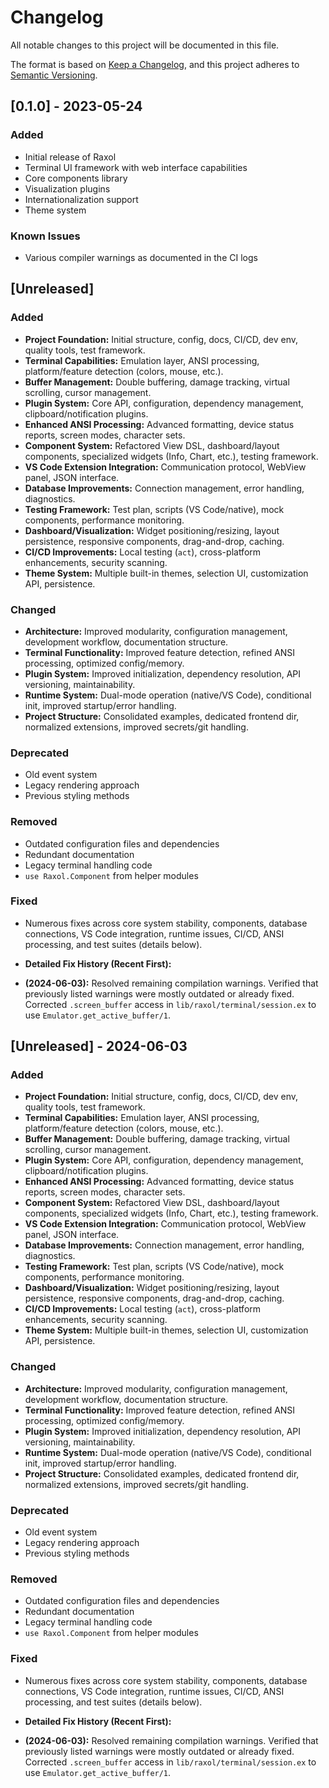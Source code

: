 # Changelog

All notable changes to this project will be documented in this file.

The format is based on [Keep a Changelog](https://keepachangelog.com/en/1.0.0/),
and this project adheres to [Semantic Versioning](https://semver.org/spec/v2.0.0.html).

## [0.1.0] - 2023-05-24

### Added

- Initial release of Raxol
- Terminal UI framework with web interface capabilities
- Core components library
- Visualization plugins
- Internationalization support
- Theme system

### Known Issues

- Various compiler warnings as documented in the CI logs

## [Unreleased]

### Added

- **Project Foundation:** Initial structure, config, docs, CI/CD, dev env, quality tools, test framework.
- **Terminal Capabilities:** Emulation layer, ANSI processing, platform/feature detection (colors, mouse, etc.).
- **Buffer Management:** Double buffering, damage tracking, virtual scrolling, cursor management.
- **Plugin System:** Core API, configuration, dependency management, clipboard/notification plugins.
- **Enhanced ANSI Processing:** Advanced formatting, device status reports, screen modes, character sets.
- **Component System:** Refactored View DSL, dashboard/layout components, specialized widgets (Info, Chart, etc.), testing framework.
- **VS Code Extension Integration:** Communication protocol, WebView panel, JSON interface.
- **Database Improvements:** Connection management, error handling, diagnostics.
- **Testing Framework:** Test plan, scripts (VS Code/native), mock components, performance monitoring.
- **Dashboard/Visualization:** Widget positioning/resizing, layout persistence, responsive components, drag-and-drop, caching.
- **CI/CD Improvements:** Local testing (`act`), cross-platform enhancements, security scanning.
- **Theme System:** Multiple built-in themes, selection UI, customization API, persistence.

### Changed

- **Architecture:** Improved modularity, configuration management, development workflow, documentation structure.
- **Terminal Functionality:** Improved feature detection, refined ANSI processing, optimized config/memory.
- **Plugin System:** Improved initialization, dependency resolution, API versioning, maintainability.
- **Runtime System:** Dual-mode operation (native/VS Code), conditional init, improved startup/error handling.
- **Project Structure:** Consolidated examples, dedicated frontend dir, normalized extensions, improved secrets/git handling.

### Deprecated

- Old event system
- Legacy rendering approach
- Previous styling methods

### Removed

- Outdated configuration files and dependencies
- Redundant documentation
- Legacy terminal handling code
- `use Raxol.Component` from helper modules

### Fixed

- Numerous fixes across core system stability, components, database connections, VS Code integration, runtime issues, CI/CD, ANSI processing, and test suites (details below).

- **Detailed Fix History (Recent First):**
- **(2024-06-03):** Resolved remaining compilation warnings. Verified that previously listed warnings were mostly outdated or already fixed. Corrected `.screen_buffer` access in `lib/raxol/terminal/session.ex` to use `Emulator.get_active_buffer/1`.

## [Unreleased] - 2024-06-03

### Added

- **Project Foundation:** Initial structure, config, docs, CI/CD, dev env, quality tools, test framework.
- **Terminal Capabilities:** Emulation layer, ANSI processing, platform/feature detection (colors, mouse, etc.).
- **Buffer Management:** Double buffering, damage tracking, virtual scrolling, cursor management.
- **Plugin System:** Core API, configuration, dependency management, clipboard/notification plugins.
- **Enhanced ANSI Processing:** Advanced formatting, device status reports, screen modes, character sets.
- **Component System:** Refactored View DSL, dashboard/layout components, specialized widgets (Info, Chart, etc.), testing framework.
- **VS Code Extension Integration:** Communication protocol, WebView panel, JSON interface.
- **Database Improvements:** Connection management, error handling, diagnostics.
- **Testing Framework:** Test plan, scripts (VS Code/native), mock components, performance monitoring.
- **Dashboard/Visualization:** Widget positioning/resizing, layout persistence, responsive components, drag-and-drop, caching.
- **CI/CD Improvements:** Local testing (`act`), cross-platform enhancements, security scanning.
- **Theme System:** Multiple built-in themes, selection UI, customization API, persistence.

### Changed

- **Architecture:** Improved modularity, configuration management, development workflow, documentation structure.
- **Terminal Functionality:** Improved feature detection, refined ANSI processing, optimized config/memory.
- **Plugin System:** Improved initialization, dependency resolution, API versioning, maintainability.
- **Runtime System:** Dual-mode operation (native/VS Code), conditional init, improved startup/error handling.
- **Project Structure:** Consolidated examples, dedicated frontend dir, normalized extensions, improved secrets/git handling.

### Deprecated

- Old event system
- Legacy rendering approach
- Previous styling methods

### Removed

- Outdated configuration files and dependencies
- Redundant documentation
- Legacy terminal handling code
- `use Raxol.Component` from helper modules

### Fixed

- Numerous fixes across core system stability, components, database connections, VS Code integration, runtime issues, CI/CD, ANSI processing, and test suites (details below).

- **Detailed Fix History (Recent First):**
- **(2024-06-03):** Resolved remaining compilation warnings. Verified that previously listed warnings were mostly outdated or already fixed. Corrected `.screen_buffer` access in `lib/raxol/terminal/session.ex` to use `Emulator.get_active_buffer/1`.
